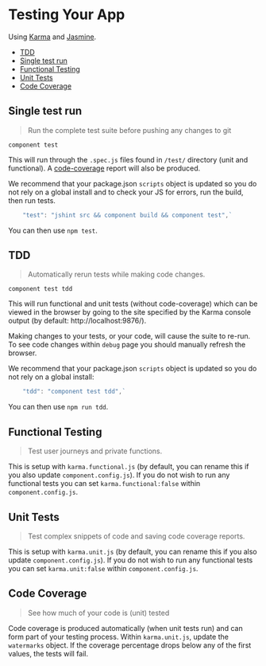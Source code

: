 # Testing Your App

Using [Karma](http://karma-runner.github.io/0.12/index.html) and [Jasmine](http://jasmine.github.io/2.2/introduction.html).

 * [TDD](#tdd)
 * [Single test run](#single-test-run)
 * [Functional Testing](#functional-testing)
 * [Unit Tests](#unit-tests)
 * [Code Coverage](#code-coverage)

## Single test run

> Run the complete test suite before pushing any changes to git

`component test`

This will run through the `.spec.js` files found in `/test/` directory (unit and functional).
A [code-coverage](#code-coverage) report will also be produced.

We recommend that your package.json `scripts` object is updated so you do not rely on a global install and to check your JS for errors, run the build, then run tests.

```javascript
    "test": "jshint src && component build && component test",`
```

You can then use `npm test`.

## TDD

> Automatically rerun tests while making code changes.

`component test tdd`

This will run functional and unit tests (without code-coverage) which can be viewed in the browser by going to the site specified by the Karma console output (by default: http://localhost:9876/).

Making changes to your tests, or your code, will cause the suite to re-run.  To see code changes within `debug` page you should manually refresh the browser.

We recommend that your package.json `scripts` object is updated so you do not rely on a global install:

```javascript
    "tdd": "component test tdd",`
```

You can then use `npm run tdd`.

## Functional Testing

> Test user journeys and private functions.

This is setup with `karma.functional.js` (by default, you can rename this if you also update `component.config.js`).
If you do not wish to run any functional tests you can set `karma.functional:false` within `component.config.js`.

## Unit Tests

> Test complex snippets of code and saving code coverage reports.

This is setup with `karma.unit.js` (by default, you can rename this if you also update `component.config.js`).
If you do not wish to run any functional tests you can set `karma.unit:false` within `component.config.js`.

## Code Coverage

> See how much of your code is (unit) tested

Code coverage is produced automatically (when unit tests run) and can form part of your testing process.
Within `karma.unit.js`, update the `watermarks` object.
If the coverage percentage drops below any of the first values, the tests will fail.

